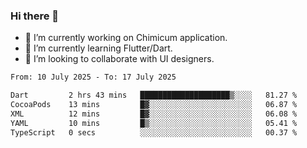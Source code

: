 ### Hi there 👋

<!--
**devcat37/devcat37** is a ✨ _special_ ✨ repository because its `README.md` (this file) appears on your GitHub profile.-->


- 🔭 I’m currently working on Chimicum application.
- 🌱 I’m currently learning Flutter/Dart.
- 👯 I’m looking to collaborate with UI designers.
<!-- - 🤔 I’m looking for help with ... -->

<!--START_SECTION:waka-->

```txt
From: 10 July 2025 - To: 17 July 2025

Dart         2 hrs 43 mins   ████████████████████▒░░░░   81.27 %
CocoaPods    13 mins         █▓░░░░░░░░░░░░░░░░░░░░░░░   06.87 %
XML          12 mins         █▓░░░░░░░░░░░░░░░░░░░░░░░   06.08 %
YAML         10 mins         █▒░░░░░░░░░░░░░░░░░░░░░░░   05.41 %
TypeScript   0 secs          ░░░░░░░░░░░░░░░░░░░░░░░░░   00.37 %
```

<!--END_SECTION:waka-->
